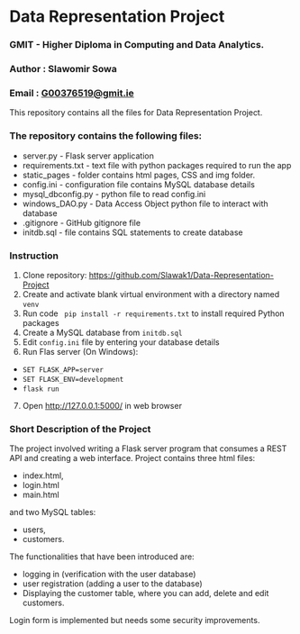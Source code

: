 # Data Representation Project

### GMIT - Higher Diploma in Computing and Data Analytics.
### Author : Slawomir Sowa
### Email : G00376519@gmit.ie


This repository contains all the files for Data Representation Project. 

### The repository contains the following files:

* server.py - Flask server application 
* requirements.txt - text file with python packages required to run the app
* static_pages - folder contains html pages, CSS and img folder. 
* config.ini - configuration file contains MySQL database details 
* mysql_dbconfig.py - python file to read config.ini 
* windows_DAO.py - Data Access Object python file to interact with database 
* .gitignore - GitHub gitignore file
* initdb.sql - file contains SQL statements to create database  

### Instruction

1. Clone repository: https://github.com/Slawak1/Data-Representation-Project
2. Create and activate blank virtual environment with a directory named <code>venv</code>
3. Run code <code> pip install -r requirements.txt</code> to install required Python packages
4. Create a MySQL database from <code>initdb.sql</code>
5. Edit <code>config.ini</code> file by entering your database details 
6. Run Flas server (On Windows):
* <code>SET FLASK_APP=server</code>
* <code>SET FLASK_ENV=development</code>
* <code>flask run</code>
7. Open http://127.0.0.1:5000/ in web browser

### Short Description of the Project

The project involved writing a Flask server program that consumes a REST API and creating a web interface. Project contains three html files:
- index.html, 
- login.html 
- main.html 

and two MySQL tables: 
- users, 
- customers.

The functionalities that have been introduced are:
- logging in (verification with the user database)
- user registration (adding a user to the database)
- Displaying the customer table, where you can add, delete and edit customers.

Login form is implemented but needs some security improvements.


